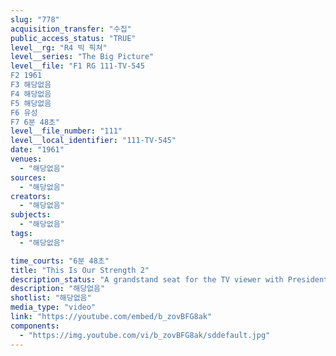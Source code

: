 ```yaml
---
slug: "778"
acquisition_transfer: "수집"
public_access_status: "TRUE"
level__rg: "R4 빅 픽쳐"
level__series: "The Big Picture"
level__file: "F1 RG 111-TV-545
F2 1961
F3 해당없음
F4 해당없음
F5 해당없음
F6 유성
F7 6분 48초"
level__file_number: "111"
level__local_identifier: "111-TV-545"
date: "1961"
venues: 
  - "해당없음"
sources: 
  - "해당없음"
creators: 
  - "해당없음"
subjects: 
  - "해당없음"
tags: 
  - "해당없음"

time_courts: "6분 48초"
title: "This Is Our Strength 2"
description_status: "A grandstand seat for the TV viewer with President Kennedy at Fort Bragg, N.C., to appraise the strength of the 82nd Airborne Division."
description: "해당없음"
shotlist: "해당없음"
media_type: "video"
link: "https://youtube.com/embed/b_zovBFG8ak"
components: 
  - "https://img.youtube.com/vi/b_zovBFG8ak/sddefault.jpg"
---
```

